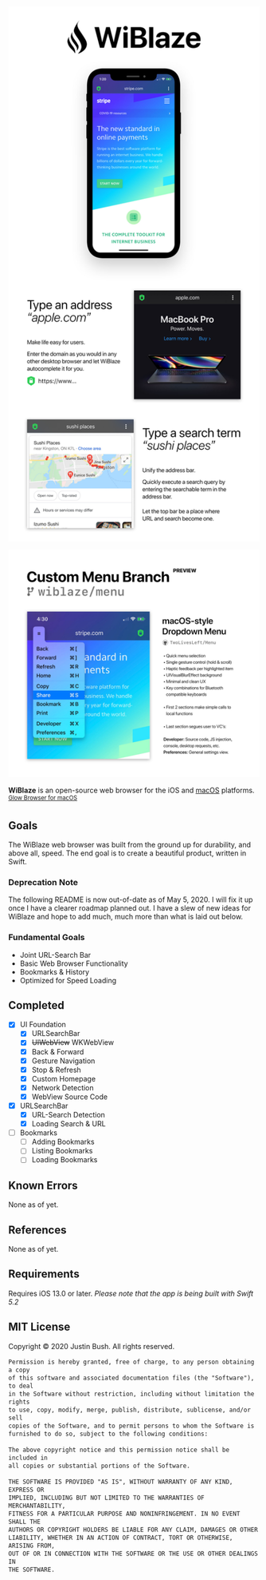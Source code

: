 <img src="Cover.jpg" width="860" />

<a href="https://github.com/revblaze/WiBlaze/tree/wiblaze/menu"><img src="Menu.jpg" width="860" /></a>

<b>WiBlaze</b> is an open-source web browser for the iOS and <a href="https://github.com/revblaze/Glow">macOS</a> platforms. <sup><a href="https://github.com/revblaze/Glow">Glow Browser for macOS</a></sup>

## Goals
The WiBlaze web browser was built from the ground up for durability, and above all, speed. The end goal is to create a beautiful product, written in Swift.

### Deprecation Note
The following README is now out-of-date as of May 5, 2020. I will fix it up once I have a clearer roadmap planned out. I have a slew of new ideas for WiBlaze and hope to add much, much more than what is laid out below.

### Fundamental Goals
- Joint URL-Search Bar
- Basic Web Browser Functionality
- Bookmarks & History
- Optimized for Speed Loading

## Completed
- [x] UI Foundation
    - [x] URLSearchBar
    - [x] <s>UIWebView</s> WKWebView
    - [x] Back & Forward
    - [x] Gesture Navigation
    - [x] Stop & Refresh
    - [x] Custom Homepage
    - [x] Network Detection
    - [x] WebView Source Code
- [x] URLSearchBar
    - [x] URL-Search Detection
    - [x] Loading Search & URL
- [ ] Bookmarks
    - [ ] Adding Bookmarks
    - [ ] Listing Bookmarks
    - [ ] Loading Bookmarks

## Known Errors
None as of yet.

## References
None as of yet.

## Requirements
Requires iOS 13.0 or later.
<i>Please note that the app is being built with Swift 5.2</i>

## MIT License

Copyright © 2020 Justin Bush. All rights reserved.

```
Permission is hereby granted, free of charge, to any person obtaining a copy
of this software and associated documentation files (the "Software"), to deal
in the Software without restriction, including without limitation the rights
to use, copy, modify, merge, publish, distribute, sublicense, and/or sell
copies of the Software, and to permit persons to whom the Software is
furnished to do so, subject to the following conditions:

The above copyright notice and this permission notice shall be included in
all copies or substantial portions of the Software.

THE SOFTWARE IS PROVIDED "AS IS", WITHOUT WARRANTY OF ANY KIND, EXPRESS OR
IMPLIED, INCLUDING BUT NOT LIMITED TO THE WARRANTIES OF MERCHANTABILITY,
FITNESS FOR A PARTICULAR PURPOSE AND NONINFRINGEMENT. IN NO EVENT SHALL THE
AUTHORS OR COPYRIGHT HOLDERS BE LIABLE FOR ANY CLAIM, DAMAGES OR OTHER
LIABILITY, WHETHER IN AN ACTION OF CONTRACT, TORT OR OTHERWISE, ARISING FROM,
OUT OF OR IN CONNECTION WITH THE SOFTWARE OR THE USE OR OTHER DEALINGS IN
THE SOFTWARE.
```
